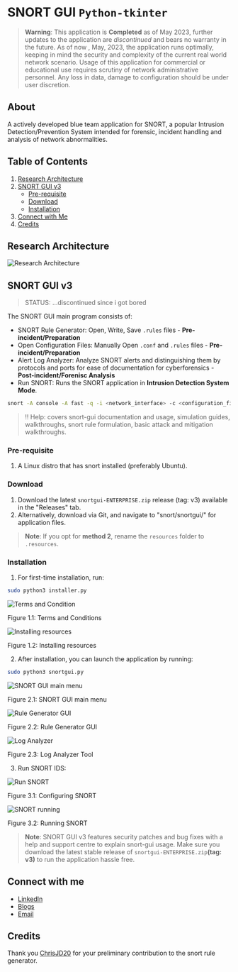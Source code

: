 # SNORT GUI `Python-tkinter`
> **Warning**: This application is **Completed** as of May 2023, further updates to the application are *discontinued* and bears no warranty in the future. As of now , May, 2023, the application runs optimally, keeping in mind the security and complexity of the current real world network scenario. Usage of this application for commercial or educational use requires scrutiny of network administrative personnel. Any loss in data, damage to configuration should be under user discretion.

## About
A actively developed blue team application for SNORT, a popular Intrusion Detection/Prevention System intended for forensic, incident handling and analysis of network abnormalities.

## Table of Contents
1. [Research Architecture](#research-architecture)
2. [SNORT GUI v3](#snort-gui-v3)
    * [Pre-requisite](#pre-requisite)
    * [Download](#download)
    * [Installation](#installation)
3. [Connect with Me](#connect-with-me)
4. [Credits](#credits)

## Research Architecture

![Research Architecture](https://user-images.githubusercontent.com/70995581/229307468-1aa44b4f-0695-4f10-ba31-b71a0360c0ed.png)



## SNORT GUI v3

> STATUS: ...discontinued since i got bored

The SNORT GUI main program consists of:

- SNORT Rule Generator: Open, Write, Save `.rules` files - **Pre-incident/Preparation**
- Open Configuration Files: Manually Open `.conf` and `.rules` files - **Pre-incident/Preparation**
- Alert Log Analyzer: Analyze SNORT alerts and distinguishing them by protocols and ports for ease of documentation for cyberforensics - **Post-incident/Forenisc Analysis**
- Run SNORT: Runs the SNORT application in **Intrusion Detection System Mode**.
```bash
snort -A console -A fast -q -i <network_interface> -c <configuration_file> -l <log_folderpath>
```
>  :bangbang:  Help: covers snort-gui documentation and usage, simulation guides, walkthroughs, snort rule formulation, basic attack and mitigation walkthroughs.

### Pre-requisite

1. A Linux distro that has snort installed (preferably Ubuntu).

### Download

1. Download the latest `snortgui-ENTERPRISE.zip` release (tag: v3) available in the "Releases" tab.
2. Alternatively, download via Git, and navigate to "snort/snortgui/" for application files.
> **Note**: If you opt for **method 2**, rename the `resources` folder to `.resources`.

### Installation

1. For first-time installation, run:

```bash
sudo python3 installer.py
```

   ![Terms and Condition](https://user-images.githubusercontent.com/70995581/219879971-e67a8a21-962b-4f18-ad63-8813ba5f5b6a.png)

   Figure 1.1: Terms and Conditions
   
   ![Installing resources](https://user-images.githubusercontent.com/70995581/223300214-8474d391-d4cb-4bec-9554-4b23e2510923.png)


   Figure 1.2: Installing resources

2. After installation, you can launch the application by running:

```bash
sudo python3 snortgui.py
```

![SNORT GUI main menu](https://user-images.githubusercontent.com/70995581/223300378-1235b879-6d70-4d4c-838a-c57557107662.png)


Figure 2.1: SNORT GUI main menu

![Rule Generator GUI](https://user-images.githubusercontent.com/70995581/223300719-4b603ed9-a5a3-482c-b409-6612a8f9b8e1.png)


Figure 2.2: Rule Generator GUI


![Log Analyzer](https://user-images.githubusercontent.com/70995581/227723225-e67f63cb-6b2d-4ce8-b42d-874ff8fcc381.png)


Figure 2.3: Log Analyzer Tool

3. Run SNORT IDS:

![Run SNORT](https://user-images.githubusercontent.com/70995581/229309507-cb79f013-af93-4245-b6be-2e9d5fd4d5f3.png)<br>

Figure 3.1: Configuring SNORT

![SNORT running](https://user-images.githubusercontent.com/70995581/229309060-e7671380-34dc-4e6c-891a-47423f8250ee.png)<br>

Figure 3.2: Running SNORT

> **Note**: SNORT GUI v3 features security patches and bug fixes with a help and support centre to explain snort-gui usage. Make sure you download the latest stable release of `snortgui-ENTERPRISE.zip`**(tag: v3)** to run the application hassle free.

## Connect with me

- [LinkedIn](https://www.linkedin.com/in/whcyberus/)
- [Blogs](https://ethicalcyberuspathways.wordpress.com/)
- [Email](mailto:whcyberus@gmail.com)

## Credits

Thank you [ChrisJD20](https://github.com/chrisjd20/Snorpy) for your preliminary contribution to the snort rule generator.
